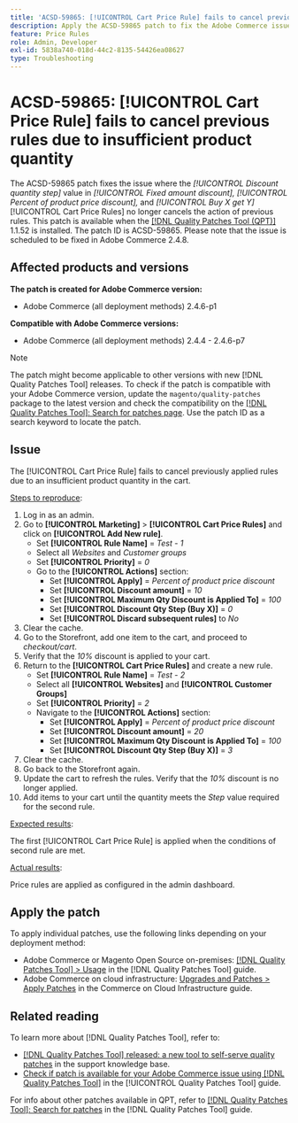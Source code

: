 ```yaml
---
title: 'ACSD-59865: [!UICONTROL Cart Price Rule] fails to cancel previous rules due to insufficient product quantity'
description: Apply the ACSD-59865 patch to fix the Adobe Commerce issue where the *Discount quantity step* value in *Fixed amount discount,* *Percent of product price discount,* and *Buy X get Y* [!UICONTROL Cart Price Rules] no longer cancels the action of previous rules.
feature: Price Rules
role: Admin, Developer
exl-id: 5838a740-018d-44c2-8135-54426ea08627
type: Troubleshooting
---
```

# ACSD-59865: [!UICONTROL Cart Price Rule] fails to cancel previous rules due to insufficient product quantity

The ACSD-59865 patch fixes the issue where the *[!UICONTROL Discount quantity step]* value in *[!UICONTROL Fixed amount discount],* *[!UICONTROL Percent of product price discount],* and *[!UICONTROL Buy X get Y]* [!UICONTROL Cart Price Rules] no longer cancels the action of previous rules. This patch is available when the [[!DNL Quality Patches Tool (QPT)]](https://experienceleague.adobe.com/en/docs/commerce-operations/tools/quality-patches-tool/quality-patches-tool-to-self-serve-quality-patches) 1.1.52 is installed. The patch ID is ACSD-59865. Please note that the issue is scheduled to be fixed in Adobe Commerce 2.4.8.

## Affected products and versions

**The patch is created for Adobe Commerce version:**

* Adobe Commerce (all deployment methods) 2.4.6-p1

**Compatible with Adobe Commerce versions:**

* Adobe Commerce (all deployment methods) 2.4.4 - 2.4.6-p7

>[!NOTE]
>
>The patch might become applicable to other versions with new [!DNL Quality Patches Tool] releases. To check if the patch is compatible with your Adobe Commerce version, update the `magento/quality-patches` package to the latest version and check the compatibility on the [[!DNL Quality Patches Tool]: Search for patches page](https://experienceleague.adobe.com/tools/commerce-quality-patches/index.html). Use the patch ID as a search keyword to locate the patch.

## Issue

The [!UICONTROL Cart Price Rule] fails to cancel previously applied rules due to an insufficient product quantity in the cart.

<u>Steps to reproduce</u>:

1. Log in as an admin.
1. Go to **[!UICONTROL Marketing]** > **[!UICONTROL Cart Price Rules]** and click on **[!UICONTROL Add New rule]**.
    * Set **[!UICONTROL Rule Name]** = *Test - 1*
    * Select all *Websites* and *Customer groups*
    * Set **[!UICONTROL Priority]** = *0*
    * Go to the **[!UICONTROL Actions]** section:
        * Set **[!UICONTROL Apply]** = *Percent of product price discount*
        * Set **[!UICONTROL Discount amount]** = *10*
        * Set **[!UICONTROL Maximum Qty Discount is Applied To]** = *100*
        * Set **[!UICONTROL Discount Qty Step (Buy X)]** = *0*
        * Set **[!UICONTROL Discard subsequent rules]** to *No*
1. Clear the cache.
1. Go to the Storefront, add one item to the cart, and proceed to *checkout/cart*.
1. Verify that the *10%* discount is applied to your cart.
1. Return to the **[!UICONTROL Cart Price Rules]** and create a new rule.
    * Set **[!UICONTROL Rule Name]** = *Test - 2*
    * Select all **[!UICONTROL Websites]** and **[!UICONTROL Customer Groups]**
    * Set **[!UICONTROL Priority]** = *2*
    * Navigate to the **[!UICONTROL Actions]** section:
        * Set **[!UICONTROL Apply]** = *Percent of product price discount*
        * Set **[!UICONTROL Discount amount]** = *20*
        * Set **[!UICONTROL Maximum Qty Discount is Applied To]** = *100*
        * Set **[!UICONTROL Discount Qty Step (Buy X)]** = *3*
1. Clear the cache.
1. Go back to the Storefront again.
1. Update the cart to refresh the rules. Verify that the *10%* discount is no longer applied.
1. Add items to your cart until the quantity meets the *Step* value required for the second rule.

<u>Expected results</u>:

The first [!UICONTROL Cart Price Rule] is applied when the conditions of second rule are met.

<u>Actual results</u>:

Price rules are applied as configured in the admin dashboard.

## Apply the patch

To apply individual patches, use the following links depending on your deployment method:

* Adobe Commerce or Magento Open Source on-premises: [[!DNL Quality Patches Tool] > Usage](/help/tools/quality-patches-tool/usage.md) in the [!DNL Quality Patches Tool] guide.
* Adobe Commerce on cloud infrastructure: [Upgrades and Patches > Apply Patches](https://experienceleague.adobe.com/docs/commerce-cloud-service/user-guide/develop/upgrade/apply-patches.html) in the Commerce on Cloud Infrastructure guide.

## Related reading

To learn more about [!DNL Quality Patches Tool], refer to:

* [[!DNL Quality Patches Tool] released: a new tool to self-serve quality patches](https://experienceleague.adobe.com/en/docs/commerce-operations/tools/quality-patches-tool/quality-patches-tool-to-self-serve-quality-patches) in the support knowledge base.
* [Check if patch is available for your Adobe Commerce issue using [!DNL Quality Patches Tool]](/help/tools/quality-patches-tool/patches-available-in-qpt/check-patch-for-magento-issue-with-magento-quality-patches.md) in the [!UICONTROL Quality Patches Tool] guide.

For info about other patches available in QPT, refer to [[!DNL Quality Patches Tool]: Search for patches](https://experienceleague.adobe.com/tools/commerce-quality-patches/index.html) in the [!DNL Quality Patches Tool] guide.
